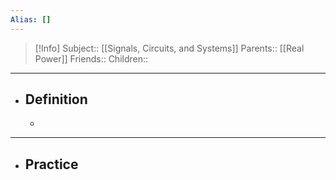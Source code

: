 ```yaml
---
Alias: []
---
```

> [!Info]
> Subject:: [[Signals, Circuits, and Systems]]
> Parents:: [[Real Power]]
> Friends:: 
> Children:: 
---
- ## Definition
	- 
---
- ## Practice